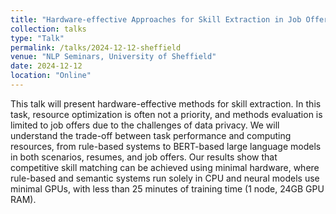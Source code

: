 ```yaml
---
title: "Hardware-effective Approaches for Skill Extraction in Job Offers and Resumes"
collection: talks
type: "Talk"
permalink: /talks/2024-12-12-sheffield
venue: "NLP Seminars, University of Sheffield"
date: 2024-12-12
location: "Online"
---
```


This talk will present hardware-effective methods for skill extraction. In this task, resource optimization is often not a priority, and methods evaluation is limited to job offers due to the challenges of data privacy. We will understand the trade-off between task performance and computing resources, from rule-based systems to BERT-based large language models in both scenarios, resumes, and job offers. Our results show that competitive skill matching can be achieved using minimal hardware, where rule-based and semantic systems run solely in CPU and neural models use minimal GPUs, with less than 25 minutes of training time (1 node, 24GB GPU RAM).
